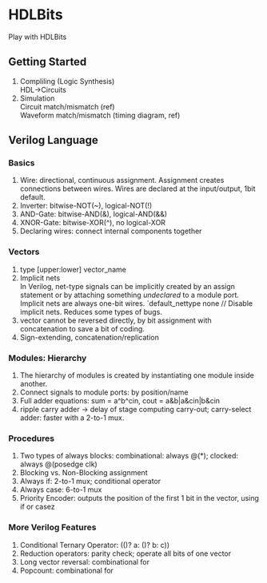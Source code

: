 # HDLBits
Play with HDLBits

## Getting Started
1. Compliling (Logic Synthesis)  
HDL->Circuits
2. Simulation  
Circuit match/mismatch (ref)  
Waveform match/mismatch (timing diagram, ref)

## Verilog Language
### Basics
1. Wire: directional, continuous assignment. Assignment creates connections between wires. Wires are declared at the input/output, 1bit default.
2. Inverter: bitwise-NOT(~), logical-NOT(!)
3. AND-Gate: bitwise-AND(&), logical-AND(&&)
4. XNOR-Gate: bitwise-XOR(^), no logical-XOR
5. Declaring wires: connect internal components together

### Vectors
1. type [upper:lower] vector_name
2. Implicit nets  
In Verilog, net-type signals can be implicitly created by an assign statement or by attaching something *undeclared* to a module port. Implicit nets are always one-bit wires.
`default_nettype none     // Disable implicit nets. Reduces some types of bugs. 
3. vector cannot be reversed directly, by bit assignment with concatenation to save a bit of coding.
4. Sign-extending, concatenation/replication

### Modules: Hierarchy
1. The hierarchy of modules is created by instantiating one module inside another.
2. Connect signals to module ports: by position/name
3. Full adder equations: sum = a^b^cin, cout = a&b|a&cin|b&cin
4. ripple carry adder -> delay of stage computing carry-out; carry-select adder: faster with a 2-to-1 mux.

### Procedures
1. Two types of always blocks: combinational: always @(*); clocked: always @(posedge clk)
2. Blocking vs. Non-Blocking assignment
3. Always if: 2-to-1 mux; conditional operator
4. Always case: 6-to-1 mux
5. Priority Encoder: outputs the position of the first 1 bit in the vector, using if or casez

### More Verilog Features
1. Conditional Ternary Operator: (()? a: ()? b: c))
2. Reduction operators: parity check; operate all bits of one vector
3. Long vector reversal: combinational for
4. Popcount: combinational for

